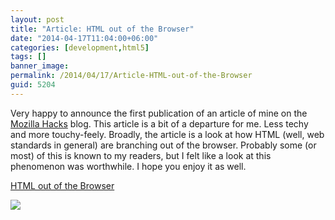 ```yaml
---
layout: post
title: "Article: HTML out of the Browser"
date: "2014-04-17T11:04:00+06:00"
categories: [development,html5]
tags: []
banner_image: 
permalink: /2014/04/17/Article-HTML-out-of-the-Browser
guid: 5204
---
```


<p>
Very happy to announce the first publication of an article of mine on the <a href="http://hacks.mozilla.org">Mozilla Hacks</a> blog. This article is a bit of a departure for me. Less techy and more touchy-feely. Broadly, the article is a look at how HTML (well, web standards in general) are branching out of the browser. Probably some (or most) of this is known to my readers, but I felt like a look at this phenomenon was worthwhile. I hope you enjoy it as well.
</p>

<p><a href="https://hacks.mozilla.org/2014/04/html-out-of-the-browser/">HTML out of the Browser</a>
</p>

<p>
<img src="https://static.raymondcamden.com/images/ss5.png" />
</p>